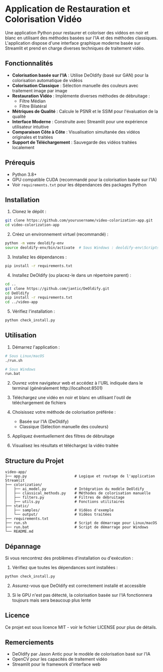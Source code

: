 # Application de Restauration et Colorisation Vidéo

Une application Python pour restaurer et coloriser des vidéos en noir et blanc en utilisant des méthodes basées sur l'IA et des méthodes classiques. L'application dispose d'une interface graphique moderne basée sur Streamlit et prend en charge diverses techniques de traitement vidéo.

## Fonctionnalités

- **Colorisation basée sur l'IA** : Utilise DeOldify (basé sur GAN) pour la colorisation automatique de vidéos
- **Colorisation Classique** : Sélection manuelle des couleurs avec traitement image par image
- **Restauration Vidéo** : Implémente diverses méthodes de débruitage :
  - Filtre Médian
  - Filtre Bilatéral
- **Métriques de Qualité** : Calcule le PSNR et le SSIM pour l'évaluation de la qualité
- **Interface Moderne** : Construite avec Streamlit pour une expérience utilisateur intuitive
- **Comparaison Côte à Côte** : Visualisation simultanée des vidéos originales et traitées
- **Support de Téléchargement** : Sauvegarde des vidéos traitées localement

## Prérequis

- Python 3.8+
- GPU compatible CUDA (recommandé pour la colorisation basée sur l'IA)
- Voir `requirements.txt` pour les dépendances des packages Python

## Installation

1. Clonez le dépôt :
```bash
git clone https://github.com/yourusername/video-colorization-app.git
cd video-colorization-app
```

2. Créez un environnement virtuel (recommandé) :
```bash
python -m venv deoldify-env
source deoldify-env/bin/activate  # Sous Windows : deoldify-env\Scripts\activate
```

3. Installez les dépendances :
```bash
pip install -r requirements.txt
```

4. Installez DeOldify (ou placez-le dans un répertoire parent) :
```bash
cd ..
git clone https://github.com/jantic/DeOldify.git
cd DeOldify
pip install -r requirements.txt
cd ../video-app
```

5. Vérifiez l'installation :
```bash
python check_install.py
```

## Utilisation

1. Démarrez l'application :
```bash
# Sous Linux/macOS
./run.sh

# Sous Windows
run.bat
```

2. Ouvrez votre navigateur web et accédez à l'URL indiquée dans le terminal (généralement http://localhost:8501)

3. Téléchargez une vidéo en noir et blanc en utilisant l'outil de téléchargement de fichiers

4. Choisissez votre méthode de colorisation préférée :
   - Basée sur l'IA (DeOldify)
   - Classique (Sélection manuelle des couleurs)

5. Appliquez éventuellement des filtres de débruitage

6. Visualisez les résultats et téléchargez la vidéo traitée

## Structure du Projet

```
video-app/
├── app.py                      # Logique et routage de l'application Streamlit
├── colorization/
│   ├── ai_model.py             # Intégration du modèle DeOldify
│   ├── classical_methods.py    # Méthodes de colorisation manuelle
│   ├── filters.py              # Filtres de débruitage
│   ├── utils.py                # Fonctions utilitaires
├── static/
│   ├── samples/                # Vidéos d'exemple
│   └── output/                 # Vidéos traitées
├── requirements.txt
├── run.sh                      # Script de démarrage pour Linux/macOS
├── run.bat                     # Script de démarrage pour Windows
└── README.md
```

## Dépannage

Si vous rencontrez des problèmes d'installation ou d'exécution :

1. Vérifiez que toutes les dépendances sont installées :
```bash
python check_install.py
```

2. Assurez-vous que DeOldify est correctement installé et accessible

3. Si le GPU n'est pas détecté, la colorisation basée sur l'IA fonctionnera toujours mais sera beaucoup plus lente

## Licence

Ce projet est sous licence MIT - voir le fichier LICENSE pour plus de détails.

## Remerciements

- DeOldify par Jason Antic pour le modèle de colorisation basé sur l'IA
- OpenCV pour les capacités de traitement vidéo
- Streamlit pour le framework d'interface web
